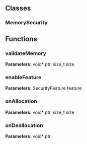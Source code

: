 
## Classes

### MemorySecurity




## Functions

### validateMemory



**Parameters:** void* ptr, size_t size

### enableFeature



**Parameters:** SecurityFeature feature

### onAllocation



**Parameters:** void* ptr, size_t size

### onDeallocation



**Parameters:** void* ptr
